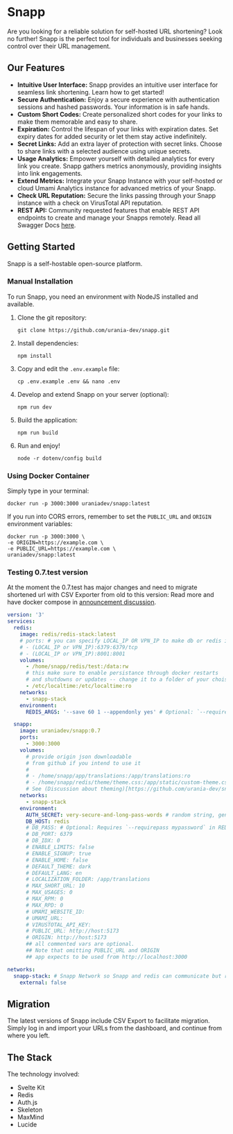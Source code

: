 # Snapp

Are you looking for a reliable solution for self-hosted URL shortening? Look no further! Snapp is the perfect tool for individuals and businesses seeking control over their URL management.

## Our Features

- **Intuitive User Interface:** Snapp provides an intuitive user interface for seamless link shortening. Learn how to get started!
- **Secure Authentication:** Enjoy a secure experience with authentication sessions and hashed passwords. Your information is in safe hands.
- **Custom Short Codes:** Create personalized short codes for your links to make them memorable and easy to share.
- **Expiration:** Control the lifespan of your links with expiration dates. Set expiry dates for added security or let them stay active indefinitely.
- **Secret Links:** Add an extra layer of protection with secret links. Choose to share links with a selected audience using unique secrets.
- **Usage Analytics:** Empower yourself with detailed analytics for every link you create. Snapp gathers metrics anonymously, providing insights into link engagements.
- **Extend Metrics:** Integrate your Snapp Instance with your self-hosted or cloud Umami Analytics instance for advanced metrics of your Snapp.
- **Check URL Reputation:** Secure the links passing through your Snapp instance with a check on VirusTotal API reputation.
- **REST API:** Community requested features that enable REST API endpoints to create and manage your Snapps remotely. Read all Swagger Docs [here](https://snapp.li/dashboard/docs).

## Getting Started

Snapp is a self-hostable open-source platform.

### Manual Installation

To run Snapp, you need an environment with NodeJS installed and available.

1. Clone the git repository:
   ```
   git clone https://github.com/urania-dev/snapp.git
   ```
2. Install dependencies:
   ```
   npm install
   ```
3. Copy and edit the `.env.example` file:
   ```
   cp .env.example .env && nano .env
   ```
4. Develop and extend Snapp on your server (optional):
   ```
   npm run dev
   ```
5. Build the application:
   ```
   npm run build
   ```
6. Run and enjoy!
   ```
   node -r dotenv/config build
   ```

### Using Docker Container

Simply type in your terminal:

```
docker run -p 3000:3000 uraniadev/snapp:latest
```

If you run into CORS errors, remember to set the `PUBLIC_URL` and `ORIGIN` environment variables:

```
docker run -p 3000:3000 \
-e ORIGIN=https://example.com \
-e PUBLIC_URL=https://example.com \
uraniadev/snapp:latest
```

### Testing 0.7.test version

At the moment the 0.7.test has major changes and need to migrate shortened url with CSV Exporter from old to this version:
Read more and have docker compose in [announcement discussion](https://github.com/urania-dev/snapp/discussions/16).

```yml
version: '3'
services:
  redis:
    image: redis/redis-stack:latest
    # ports: # you can specify LOCAL_IP OR VPN_IP to make db or redis insight available privately
    # - (LOCAL_IP or VPN_IP):6379:6379/tcp
    # - (LOCAL_IP or VPN_IP):8001:8001
    volumes:
      - /home/snapp/redis/test:/data:rw
      # this make sure to enable persistance through docker restarts
      # and shutdowns or updates -- change it to a folder of your choise
      - /etc/localtime:/etc/localtime:ro
    networks:
      - snapp-stack
    environment:
      REDIS_ARGS: '--save 60 1 --appendonly yes' # Optional: `--requirepass mypassword`

  snapp:
    image: uraniadev/snapp:0.7
    ports:
      - 3000:3000
    volumes:
      # provide origin json downloadable
      # from github if you intend to use it
      #
      # - /home/snapp/app/translations:/app/translations:ro 
      # - /home/snapp/redis/theme/theme.css:/app/static/custom-theme.css
      # See (Discussion about theming)[https://github.com/urania-dev/snapp/discussions/18]
    networks:
      - snapp-stack
    environment:
      AUTH_SECRET: very-secure-and-long-pass-words # random string, generate it with bash: openssl rand -base64 32
      DB_HOST: redis
      # DB_PASS: # Optional: Requires `--requirepass mypassword` in REDIS_ARGS
      # DB_PORT: 6379
      # DB_IDX: 0
      # ENABLE_LIMITS: false
      # ENABLE_SIGNUP: true
      # ENABLE_HOME: false
      # DEFAULT_THEME: dark
      # DEFAULT_LANG: en
      # LOCALIZATION_FOLDER: /app/translations
      # MAX_SHORT_URL: 10
      # MAX_USAGES: 0
      # MAX_RPM: 0
      # MAX_RPD: 0
      # UMAMI_WEBSITE_ID:
      # UMAMI_URL:
      # VIRUSTOTAL_API_KEY:
      # PUBLIC_URL: http://host:5173
      # ORIGIN: http://host:5173
      ## all commented vars are optional.
      ## Note that omitting PUBLIC_URL and ORIGIN
      ## app expects to be used from http://localhost:3000

networks:
  snapp-stack: # Snapp Network so Snapp and redis can communicate but redis is isolated from the wan
    external: false
```

## Migration

The latest versions of Snapp include CSV Export to facilitate migration. Simply log in and import your URLs from the dashboard, and continue from where you left.

## The Stack

The technology involved:

- Svelte Kit
- Redis
- Auth.js
- Skeleton
- MaxMind
- Lucide
